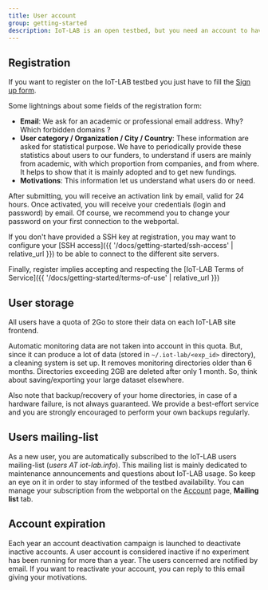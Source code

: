 ```yaml
---
title: User account
group: getting-started
description: IoT-LAB is an open testbed, but you need an account to have access to it.
---
```


## Registration

If you want to register on the IoT-LAB testbed you just have to fill the [Sign up form](https://www.iot-lab.info/testbed/signup).

Some lightnings about some fields of the registration form:
- **Email**: We ask for an academic or professional email address. <span class="text-warning">Why? Which forbidden domains ?</span>
- **User category / Organization / City / Country**: These information are asked for statistical purpose. We have to periodically provide these statistics about users to our funders, to understand if users are mainly from academic, with which proportion from companies, and from where. It helps to show that it is mainly adopted and to get new fundings.
- **Motivations**: This information let us understand what users do or need.

After submitting, you will receive an activation link by email, valid for 24 hours. Once activated, you will receive your credentials (login and password) by email. Of course, we recommend you to change your password on your first connection to the webportal.

If you don't have provided a SSH key at registration, you may want to configure your [SSH access]({{ '/docs/getting-started/ssh-access' | relative_url }}) to be able to connect to the different site servers.

Finally, register implies accepting and respecting the [IoT-LAB Terms of Service]({{ '/docs/getting-started/terms-of-use' | relative_url }})

## User storage

All users have a quota of 2Go to store their data on each IoT-LAB site frontend.

Automatic monitoring data are not taken into account in this quota. But, since it can produce a lot of data (stored in `~/.iot-lab/<exp_id>` directory), a cleaning system is set up. It removes monitoring directories older than 6 months. Directories exceeding 2GB are deleted after only 1 month. So, think about saving/exporting your large dataset elsewhere.

Also note that backup/recovery of your home directories, in case of a hardware failure, is not always guaranteed. We provide a best-effort service and you are strongly encouraged to perform your own backups regularly.

## Users mailing-list

As a new user, you are automatically subscribed to the IoT-LAB users mailing-list (_users AT iot-lab.info_). This mailing list is mainly dedicated to maintenance announcements and questions about IoT-LAB usage. So keep an eye on it in order to stay informed of the testbed availability. You can manage your subscription from the webportal on the [Account](https://www.iot-lab.info/testbed/account) page, <i class="far fa-envelope"></i> **Mailing list** tab.

## Account expiration

Each year an account deactivation campaign is launched to deactivate inactive accounts. A user account is considered inactive if no experiment has been running for more than a year. The users concerned are notified by email. If you want to reactivate your account, you can reply to this email giving your motivations.
